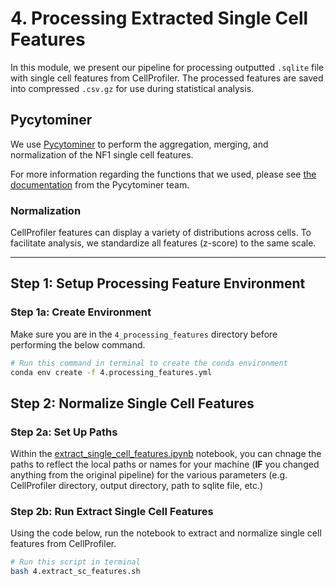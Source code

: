 # 4. Processing Extracted Single Cell Features 

In this module, we present our pipeline for processing outputted `.sqlite` file with single cell features from CellProfiler.
The processed features are saved into compressed `.csv.gz` for use during statistical analysis.

## Pycytominer

We use [Pycytominer](https://github.com/cytomining/pycytominer) to perform the aggregation, merging, and normalization of the NF1 single cell features.

For more information regarding the functions that we used, please see [the documentation](https://pycytominer.readthedocs.io/en/latest/pycytominer.cyto_utils.html#pycytominer.cyto_utils.cells.SingleCells.merge_single_cells) from the Pycytominer team.

### Normalization

CellProfiler features can display a variety of distributions across cells.
To facilitate analysis, we standardize all features (z-score) to the same scale.

---

## Step 1: Setup Processing Feature Environment

### Step 1a: Create Environment

Make sure you are in the `4_processing_features` directory before performing the below command.

```sh
# Run this command in terminal to create the conda environment
conda env create -f 4.processing_features.yml
```

## Step 2: Normalize Single Cell Features

### Step 2a: Set Up Paths

Within the [extract_single_cell_features.ipynb](4_processing_features/extract_single_cell_features.ipynb) notebook, you can chnage the paths to reflect the local paths or names for your machine (**IF** you changed anything from the original pipeline) for the various parameters (e.g. CellProfiler directory, output directory, path to sqlite file, etc.)

### Step 2b: Run Extract Single Cell Features

Using the code below, run the notebook to extract and normalize single cell features from CellProfiler.

```bash
# Run this script in terminal
bash 4.extract_sc_features.sh
```
